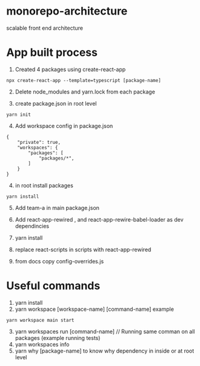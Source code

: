 # monorepo-architecture

scalable front end architecture

# App built process

1. Created 4 packages using create-react-app

```
npx create-react-app --template=typescript [package-name]
```

2. Delete node_modules and yarn.lock from each package

3. create package.json in root level

```
yarn init
```

4. Add workspace config in package.json

```
{
    "private": true,
    "workspaces": {
        "packages": [
            "packages/*",
        ]
    }
}
```

4. in root install packages

```
yarn install
```

5. Add team-a in main package.json
6. Add react-app-rewired , and react-app-rewire-babel-loader as dev dependincies
7. yarn install
8. replace react-scripts in scripts with react-app-rewired

9. from docs copy config-overrides.js

# Useful commands

1. yarn install
2. yarn workspace [workspace-name] [command-name]
   example

```
yarn workspace main start
```

3. yarn workspaces run [command-name]
   // Running same comman on all packages (example running tests)
4. yarn workspaces info
5. yarn why [package-name]
   to know why dependency in inside or at root level
